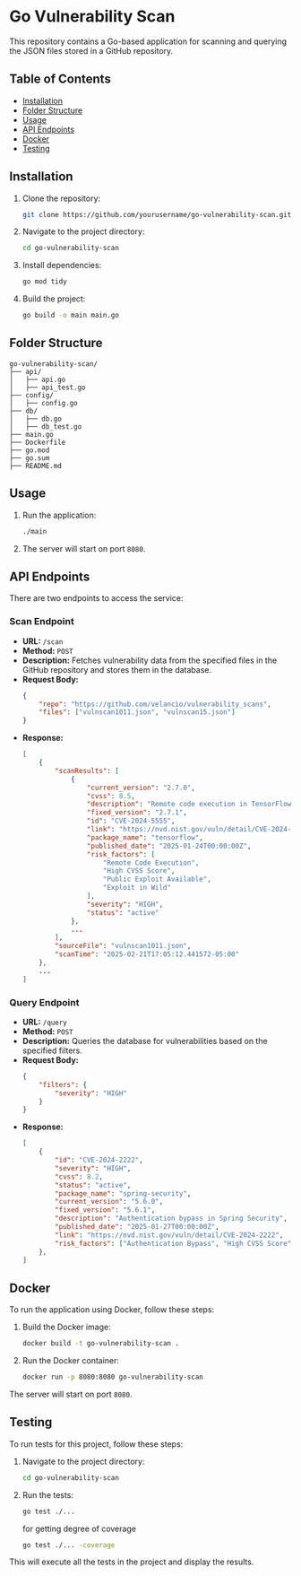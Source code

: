 # Go Vulnerability Scan

This repository contains a Go-based application for scanning and querying the JSON files stored in a GitHub repository.

## Table of Contents

- [Installation](#installation)
- [Folder Structure](#folder-structure)
- [Usage](#usage)
- [API Endpoints](#api-endpoints)
- [Docker](#docker)
- [Testing](#testing)

## Installation

1. Clone the repository:
    ```sh
    git clone https://github.com/yourusername/go-vulnerability-scan.git
    ```
2. Navigate to the project directory:
    ```sh
    cd go-vulnerability-scan
    ```
3. Install dependencies:
    ```sh
    go mod tidy
    ```
4. Build the project:
    ```sh
    go build -o main main.go
    ```
## Folder Structure
```
go-vulnerability-scan/
├── api/           
│   ├── api.go      
│   ├── api_test.go 
├── config/        
│   ├── config.go   
├── db/            
│   ├── db.go       
│   ├── db_test.go  
├── main.go        
├── Dockerfile     
├── go.mod         
├── go.sum         
├── README.md      
```

## Usage

1. Run the application:
    ```sh
    ./main
    ```
2. The server will start on port `8080`.

## API Endpoints

There are two endpoints to access the service: 

### Scan Endpoint

- **URL:** `/scan`
- **Method:** `POST`
- **Description:** Fetches vulnerability data from the specified files in the GitHub repository and stores them in the database.
- **Request Body:**
    ```json
    {
        "repo": "https://github.com/velancio/vulnerability_scans",
        "files": ["vulnscan1011.json", "vulnscan15.json"]
    }
    ```
- **Response:**
    ```json
    [
        {
            "scanResults": [
                {
                    "current_version": "2.7.0",
                    "cvss": 8.5,
                    "description": "Remote code execution in TensorFlow model loading",
                    "fixed_version": "2.7.1",
                    "id": "CVE-2024-5555",
                    "link": "https://nvd.nist.gov/vuln/detail/CVE-2024-5555",
                    "package_name": "tensorflow",
                    "published_date": "2025-01-24T00:00:00Z",
                    "risk_factors": [
                        "Remote Code Execution",
                        "High CVSS Score",
                        "Public Exploit Available",
                        "Exploit in Wild"
                    ],
                    "severity": "HIGH",
                    "status": "active"
                },
                ...
            ],
            "sourceFile": "vulnscan1011.json",
            "scanTime": "2025-02-21T17:05:12.441572-05:00"
        },
        ...
    ]
    ```

### Query Endpoint

- **URL:** `/query`
- **Method:** `POST`
- **Description:** Queries the database for vulnerabilities based on the specified filters.
- **Request Body:**
    ```json
    {
        "filters": {
            "severity": "HIGH"
        }
    }
    ```
- **Response:**
    ```json
    [
        {
            "id": "CVE-2024-2222",
            "severity": "HIGH",
            "cvss": 8.2,
            "status": "active",
            "package_name": "spring-security",
            "current_version": "5.6.0",
            "fixed_version": "5.6.1",
            "description": "Authentication bypass in Spring Security",
            "published_date": "2025-01-27T00:00:00Z",
            "link": "https://nvd.nist.gov/vuln/detail/CVE-2024-2222",
            "risk_factors": ["Authentication Bypass", "High CVSS Score", "Proof of Concept Exploit Available"]
        },
    ]
    ```
## Docker

To run the application using Docker, follow these steps:

1. Build the Docker image:
    ```sh
    docker build -t go-vulnerability-scan .
    ```
2. Run the Docker container:
    ```sh
    docker run -p 8080:8080 go-vulnerability-scan
    ```

The server will start on port `8080`.

## Testing

To run tests for this project, follow these steps:

1. Navigate to the project directory:
    ```sh
    cd go-vulnerability-scan
    ```
2. Run the tests:
    ```sh
    go test ./...
    ```
    for getting degree of coverage
    ```sh
    go test ./... -coverage
    ```

This will execute all the tests in the project and display the results.




